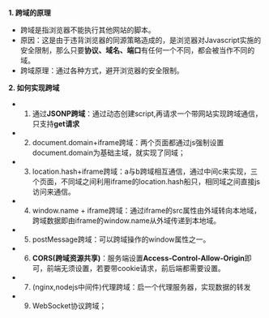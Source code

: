 **1. 跨域的原理**
- 跨域是指浏览器不能执行其他网站的脚本。
- 原因：这是由于违背浏览器的同源策略造成的，是浏览器对Javascript实施的安全限制，那么只要**协议、域名、端口**有任何一个不同，都会被当作不同的域。
- 跨域原理：通过各种方式，避开浏览器的安全限制。

**2. 如何实现跨域**
- 1. 通过**JSONP跨域**：通过动态创建script,再请求一个带网站实现跨域通信，只支持**get请求**
- 2. document.domain+iframe跨域：两个页面都通过js强制设置document.domain为基础主域，就实现了同域；
- 3. location.hash+iframe跨域：a与b跨域相互通信，通过中间c来实现，三个页面，不同域之间利用iframe的location.hash船只，相同域之间直接js访问来通信。
- 4. window.name + iframe跨域：通过iframe的src属性由外域转向本地域，跨域数据即由iframe的window.name从外域传递到本地域。
- 5. postMessage跨域：可以跨域操作的window属性之一。
- 6. **CORS(跨域资源共享)**：服务端设置**Access-Control-Allow-Origin**即可，前端无须设置，若要带cookie请求，前后端都需要设置。
- 7. (nginx,nodejs中间件)代理跨域：启一个代理服务器，实现数据的转发
- 9. WebSocket协议跨域；